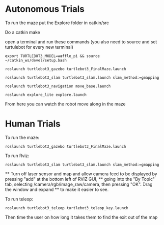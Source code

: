 # Autonomous Trials

To run the maze put the Explore folder in catkin/src

Do a catkin make 

open a terminal and run these commands (you also need to source and set turtulebot for every new terminal)
	
	export TURTLEBOT3_MODEL=waffle_pi && source ~/catkin_ws/devel/setup.bash

	roslaunch turtlebot3_gazebo turtlebot3_FinalMaze.launch

	roslaunch turtlebot3_slam turtlebot3_slam.launch slam_method:=gmapping

	roslaunch turtlebot3_navigation move_base.launch 

	roslaunch explore_lite explore.launch
	
From here you can watch the robot move along in the maze

# Human Trials

To run the maze:

	roslaunch turtlebot3_gazebo turtlebot3_FinalMaze.launch

To run Rviz:

	roslaunch turtlebot3_slam turtlebot3_slam.launch slam_method:=gmapping

** Turn off laser sensor and map and allow camera feed to be displayed by pressing "add" at the bottom left of RVIZ GUI,
** going into the "By Topic" tab, selecting /camera/rgb/image_raw/camera, then pressing "OK". Drag the window and expand 
** to make it easier to see.

To run teleop:

	roslaunch turtlebot3_teleop turtlebot3_teleop_key.launch

Then time the user on how long it takes them to find the exit out of the map
